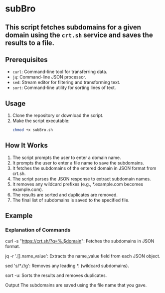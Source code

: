 # subBro

## This script fetches subdomains for a given domain using the `crt.sh` service and saves the results to a file.                    
  

## Prerequisites

- `curl`: Command-line tool for transferring data.
- `jq`: Command-line JSON processor.
- `sed`: Stream editor for filtering and transforming text.
- `sort`: Command-line utility for sorting lines of text.

## Usage

1. Clone the repository or download the script.
2. Make the script executable:
   ```bash
   chmod +x subBro.sh

## How It Works
1. The script prompts the user to enter a domain name.
2. It prompts the user to enter a file name to save the subdomains.
3. It fetches the subdomains of the entered domain in JSON format from crt.sh.
4. The script parses the JSON response to extract subdomain names.
6. It removes any wildcard prefixes (e.g., *.example.com becomes example.com).
7. The results are sorted and duplicates are removed.
8. The final list of subdomains is saved to the specified file.
   
## Example
### Explanation of Commands
curl -s "https://crt.sh/?q=%.$domain": Fetches the subdomains in JSON format.  

jq -r '.[].name_value': Extracts the name_value field from each JSON object.

sed 's/\*\.//g': Removes any leading *. (wildcard subdomains).

sort -u: Sorts the results and removes duplicates.

Output
The subdomains are saved using the file name that you gave.      

  
  

